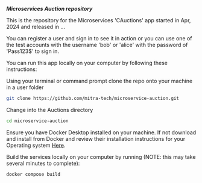 ***Microservices Auction repository***


This is the repository for the Microservices 'CAuctions' app started in Apr, 2024 and released in ...

You can register a user and sign in to see it in action or you can use one of the test accounts with the username 'bob' or 'alice' with the password of 'Pass123$' to sign in.


You can run this app locally on your computer by following these instructions:

Using your terminal or command prompt clone the repo onto your machine in a user folder
```bash
git clone https://github.com/mitra-tech/microservice-auction.git
```

Change into the Auctions directory

```bash
cd microservice-auction
```


Ensure you have Docker Desktop installed on your machine. If not download and install from Docker and review their installation instructions for your Operating system [Here](https://docs.docker.com/desktop/).


Build the services locally on your computer by running (NOTE: this may take several minutes to complete):

```bash
docker compose build
```
